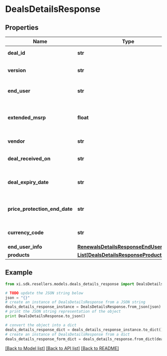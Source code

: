 # DealsDetailsResponse


## Properties

Name | Type | Description | Notes
------------ | ------------- | ------------- | -------------
**deal_id** | **str** | Deal/Special bid number. | [optional] 
**version** | **str** | Most recent version number of the deal. | [optional] 
**end_user** | **str** | The end user/customer&#39;s name. | [optional] 
**extended_msrp** | **float** | Extended MSRP - Manufacturer Suggested Retail Price X Quantity. | [optional] 
**vendor** | **str** | The vendor&#39;s name. | [optional] 
**deal_received_on** | **str** | The date on which the deal starts. | [optional] 
**deal_expiry_date** | **str** | Expiration date of the deal/Special bid. | [optional] 
**price_protection_end_date** | **str** | The date on which the price protection will end. | [optional] 
**currency_code** | **str** | Country specific currency code. | [optional] 
**end_user_info** | [**RenewalsDetailsResponseEndUserInfo**](RenewalsDetailsResponseEndUserInfo.md) |  | [optional] 
**products** | [**List[DealsDetailsResponseProductsInner]**](DealsDetailsResponseProductsInner.md) |  | [optional] 

## Example

```python
from xi.sdk.resellers.models.deals_details_response import DealsDetailsResponse

# TODO update the JSON string below
json = "{}"
# create an instance of DealsDetailsResponse from a JSON string
deals_details_response_instance = DealsDetailsResponse.from_json(json)
# print the JSON string representation of the object
print DealsDetailsResponse.to_json()

# convert the object into a dict
deals_details_response_dict = deals_details_response_instance.to_dict()
# create an instance of DealsDetailsResponse from a dict
deals_details_response_form_dict = deals_details_response.from_dict(deals_details_response_dict)
```
[[Back to Model list]](../README.md#documentation-for-models) [[Back to API list]](../README.md#documentation-for-api-endpoints) [[Back to README]](../README.md)


